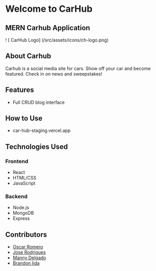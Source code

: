 # Welcome to CarHub
## MERN Carhub Application

! [ CarHub Logo] (/src/assets/icons/ch-logo.png)

## About Carhub



Carhub is a social media site for cars. 
Show off your car and become featured. 
Check in on news and sweepstakes!

## Features

- Full CRUD blog interface

## How to Use

- car-hub-staging.vercel.app

## Technologies Used

### Frontend
- React
- HTML/CSS
- JavaScript

### Backend
- Node.js
- MongoDB
- Express

## Contributors
- [Oscar Romero](https://github.com/oromero7153)
- [Jose Rodrigues](https://github.com/jorodrig96)
- [Manny Delgado](https://github.com/MannyGDP)
- [Brandon Iida](https://github.com/oallelsefailo)